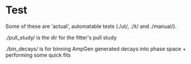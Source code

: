 Test
====

Some of these are 'actual', automatable tests (./ut/, ./it/ and ./manual/).

./pull_study/ is the dir for the fitter's pull study

./bin_decays/ is for binning AmpGen generated decays into phase space + performing some quick fits
